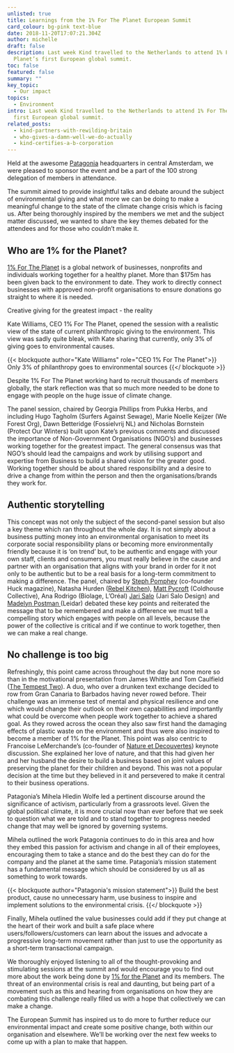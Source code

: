 ```yaml
---
unlisted: true
title: Learnings from the 1% For The Planet European Summit
card_colour: bg-pink text-blue
date: 2018-11-20T17:07:21.304Z
author: michelle
draft: false
description: Last week Kind travelled to the Netherlands to attend 1% For The
  Planet’s first European global summit.
toc: false
featured: false
summary: ""
key_topic:
  - Our impact
topics:
  - Environment
intro: Last week Kind travelled to the Netherlands to attend 1% For The Planet’s
  first European global summit.
related_posts:
  - kind-partners-with-rewilding-britain
  - who-gives-a-damn-well-we-do-actually
  - kind-certifies-a-b-corporation
---
```

Held at the awesome [Patagonia](https://eu.patagonia.com/gb/en/home/) headquarters in central Amsterdam, we were pleased to sponsor the event and be a part of the 100 strong delegation of members in attendance.

The summit aimed to provide insightful talks and debate around the subject of environmental giving and what more we can be doing to make a meaningful change to the state of the climate change crisis which is facing us. After being thoroughly inspired by the members we met and the subject matter discussed, we wanted to share the key themes debated for the attendees and for those who couldn’t make it.

## Who are 1% for the Planet?

[1% For The Planet](https://www.onepercentfortheplanet.org/) is a global network of businesses, nonprofits and individuals working together for a healthy planet. More than $175m has been given back to the environment to date. They work to directly connect businesses with approved non-profit organisations to ensure donations go straight to where it is needed.

Creative giving for the greatest impact - the reality

Kate Williams, CEO 1% For The Planet, opened the session with a realistic view of the state of current philanthropic giving to the environment. This view was sadly quite bleak, with Kate sharing that currently, only 3% of giving goes to environmental causes.

{{< blockquote author="Kate Williams" role="CEO 1% For The Planet">}}
Only 3% of philanthropy goes to environmental sources
{{</ blockquote >}}

Despite 1% For The Planet working hard to recruit thousands of members globally, the stark reflection was that so much more needed to be done to engage with people on the huge issue of climate change.

The panel session, chaired by Georgia Phillips from Pukka Herbs, and including Hugo Tagholm (Surfers Against Sewage), Marie Noelle Keijzer (We Forest Org), Dawn Betteridge (Fossielvrij NL) and Nicholas Bornstein (Protect Our Winters) built upon Kate’s previous comments and discussed the importance of Non-Government Organisations (NGO’s) and businesses working together for the greatest impact. The general consensus was that NGO’s should lead the campaigns and work by utilising support and expertise from Business to build a shared vision for the greater good. Working together should be about shared responsibility and a desire to drive a change from within the person and then the organisations/brands they work for.

## Authentic storytelling

This concept was not only the subject of the second-panel session but also a key theme which ran throughout the whole day. It is not simply about a business putting money into an environmental organisation to meet its corporate social responsibility plans or becoming more environmentally friendly because it is ‘on trend’ but, to be authentic and engage with your own staff, clients and consumers, you must really believe in the cause and partner with an organisation that aligns with your brand in order for it not only to be authentic but to be a real basis for a long-term commitment to making a difference. The panel, chaired by [Steph Pomphey](https://twitter.com/pomph) (co-founder Huck magazine), Natasha Hurden ([Rebel Kitchen](https://twitter.com/rebel_kitchen)), [Matt Pycroft](https://twitter.com/MattPycroft) (Coldhouse Collective), Ana Rodrigo (Biolage, L’Oréal) [Jari Salo](https://jarisalo.com/) (Jari Salo Design) and [Madelyn Postman ](https://twitter.com/MadelynPostman)(Leidar) debated these key points and reiterated the message that to be remembered and make a difference we must tell a compelling story which engages with people on all levels, because the power of the collective is critical and if we continue to work together, then we can make a real change. 

## No challenge is too big

Refreshingly, this point came across throughout the day but none more so than in the motivational presentation from James Whittle and Tom Caulfield ([The Tempest Two](https://twitter.com/thetempesttwo?lang=en-gb)). A duo, who over a drunken text exchange decided to row from Gran Canaria to Barbados having never rowed before. Their challenge was an immense test of mental and physical resilience and one which would change their outlook on their own capabilities and importantly what could be overcome when people work together to achieve a shared goal. As they rowed across the ocean they also saw first hand the damaging effects of plastic waste on the environment and thus were also inspired to become a member of 1% for the Planet. This point was also centric to Francoise LeMerchande’s (co-founder of [Nature et Decouvertes](https://twitter.com/NetD_news)) keynote discussion. She explained her love of nature, and that this had given her and her husband the desire to build a business based on joint values of preserving the planet for their children and beyond. This was not a popular decision at the time but they believed in it and persevered to make it central to their business operations.

Patagonia’s Mihela Hledin Wolfe led a pertinent discourse around the significance of activism, particularly from a grassroots level. Given the global political climate, it is more crucial now than ever before that we seek to question what we are told and to stand together to progress needed change that may well be ignored by governing systems.

Mihela outlined the work Patagonia continues to do in this area and how they embed this passion for activism and change in all of their employees, encouraging them to take a stance and do the best they can do for the company and the planet at the same time. Patagonia’s mission statement has a fundamental message which should be considered by us all as something to work towards.

{{< blockquote author="Patagonia's mission statement">}}
Build the best product, cause no unnecessary harm, use business to inspire and implement solutions to the environmental crisis.
{{</ blockquote >}}

Finally, Mihela outlined the value businesses could add if they put change at the heart of their work and built a safe place where users/followers/customers can learn about the issues and advocate a progressive long-term movement rather than just to use the opportunity as a short-term transactional campaign.

We thoroughly enjoyed listening to all of the thought-provoking and stimulating sessions at the summit and would encourage you to find out more about the work being done by [1% for the Planet](https://www.onepercentfortheplanet.org/) and its members. The threat of an environmental crisis is real and daunting, but being part of a movement such as this and hearing from organisations on how they are combating this challenge really filled us with a hope that collectively we can make a change.

The European Summit has inspired us to do more to further reduce our environmental impact and create some positive change, both within our organisation and elsewhere. We’ll be working over the next few weeks to come up with a plan to make that happen.